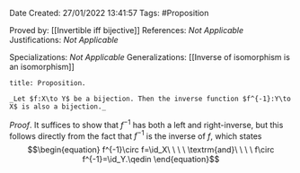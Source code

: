 <div class="topSpace"></div>

Date Created: 27/01/2022 13:41:57
Tags: #Proposition

Proved by: [[Invertible iff bijective]]
References: _Not Applicable_
Justifications: _Not Applicable_

Specializations: _Not Applicable_
Generalizations: [[Inverse of isomorphism is an isomorphism]]

``` ad-Proposition
title: Proposition.

_Let $f:X\to Y$ be a bijection. Then the inverse function $f^{-1}:Y\to X$ is also a bijection._

```

_Proof_. It suffices to show that $f^{-1}$ has both a left and right-inverse, but this follows directly from the fact that $f^{-1}$ is the inverse of $f$, which states
$$\begin{equation}
    f^{-1}\circ f=\id_X\ \ \ \ \textrm{and}\ \ \ \ f\circ f^{-1}=\id_Y.\qedin
\end{equation}$$
